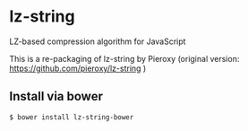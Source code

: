 lz-string
=========

LZ-based compression algorithm for JavaScript

This is a re-packaging of lz-string by Pieroxy (original version: https://github.com/pieroxy/lz-string )

## Install via bower

```shell
$ bower install lz-string-bower
```
